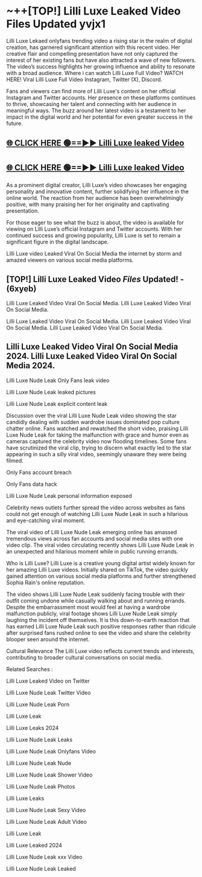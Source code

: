 # ~++[TOP!] Lilli Luxe Leaked Video Files Updated yvjx1

 Lilli Luxe Lekaed onlyfans trending video a rising star in the realm of digital creation, has garnered significant attention with this recent video. Her creative flair and compelling presentation have not only captured the interest of her existing fans but have also attracted a wave of new followers. The video’s success highlights her growing influence and ability to resonate with a broad audience.
Where i can watch  Lilli Luxe Full Video? WATCH HERE! Viral  Lilli Luxe Full Video Instagram, Twitter (X), Discord.


Fans and viewers can find more of  Lilli Luxe's content on her official Instagram and Twitter accounts. Her presence on these platforms continues to thrive, showcasing her talent and connecting with her audience in meaningful ways. The buzz around her latest video is a testament to her impact in the digital world and her potential for even greater success in the future.


## [🌐 CLICK HERE 🟢==►►  Lilli Luxe leaked Video ](https://onlyclips.site?title=Lilli_Luxe&ref=git)

## [🌐 CLICK HERE 🟢==►►  Lilli Luxe leaked Video ](https://onlyclips.site?title=Lilli_Luxe&ref=git)


As a prominent digital creator,  Lilli Luxe’s video showcases her engaging personality and innovative content, further solidifying her influence in the online world. The reaction from her audience has been overwhelmingly positive, with many praising her for her originality and captivating presentation.

For those eager to see what the buzz is about, the video is available for viewing on  Lilli Luxe’s official Instagram and Twitter accounts. With her continued success and growing popularity,  Lilli Luxe is set to remain a significant figure in the digital landscape.


  Lilli Luxe video Leaked Viral On Social Media the internet by storm and amazed viewers on various social media platforms.


## [TOP!]  Lilli Luxe Leaked Video *Files* Updated! - (6xyeb) 

 Lilli Luxe Leaked Video Viral On Social Media. Lilli Luxe Leaked Video Viral On Social Media.

 Lilli Luxe Leaked Video Viral On Social Media. Lilli Luxe Leaked Video Viral On Social Media. Lilli Luxe Leaked Video Viral On Social Media.


##  Lilli Luxe Leaked Video Viral On Social Media 2024. Lilli Luxe Leaked Video Viral On Social Media 2024.
 Lilli Luxe Nude Leak Only Fans leak video

 Lilli Luxe Nude Leak leaked pictures

 Lilli Luxe Nude Leak explicit content leak

Discussion over the viral  Lilli Luxe Nude Leak video showing the star candidly dealing with sudden wardrobe issues dominated pop culture chatter online. Fans watched and rewatched the short video, praising  Lilli Luxe Nude Leak for taking the malfunction with grace and humor even as cameras captured the celebrity video now flooding timelines. Some fans have scrutinized the viral clip, trying to discern what exactly led to the star appearing in such a silly viral video, seemingly unaware they were being filmed.


Only Fans account breach

Only Fans data hack

 Lilli Luxe Nude Leak personal information exposed

Celebrity news outlets further spread the video across websites as fans could not get enough of watching  Lilli Luxe Nude Leak in such a hilarious and eye-catching viral moment.


The viral video of  Lilli Luxe Nude Leak emerging online has amassed tremendous views across fan accounts and social media sites with one video clip. The viral video circulating recently shows  Lilli Luxe Nude Leak in an unexpected and hilarious moment while in public running errands.


Who is  Lilli Luxe?  Lilli Luxe is a creative young digital artist widely known for her amazing  Lilli Luxe videos. Initially shared on TikTok, the video quickly gained attention on various social media platforms and further strengthened Sophia Rain's online reputation.

The video shows  Lilli Luxe Nude Leak suddenly facing trouble with their outfit coming undone while casually walking about and running errands. Despite the embarrassment most would feel at having a wardrobe malfunction publicly, viral footage shows  Lilli Luxe Nude Leak simply laughing the incident off themselves. It is this down-to-earth reaction that has earned  Lilli Luxe Nude Leak such positive responses rather than ridicule after surprised fans rushed online to see the video and share the celebrity blooper seen around the internet.

Cultural Relevance The  Lilli Luxe video reflects current trends and interests, contributing to broader cultural conversations on social media.

Related Searches :

 Lilli Luxe Leaked Video on Twitter

 Lilli Luxe Nude Leak Twitter Video

 Lilli Luxe Nude Leak Porn

 Lilli Luxe Leak 

 Lilli Luxe Leaks 2024

 Lilli Luxe Nude Leak Leaks

 Lilli Luxe Nude Leak Onlyfans Video

 Lilli Luxe Nude Leak Nude

 Lilli Luxe Nude Leak Shower Video

 Lilli Luxe Nude Leak Photos

 Lilli Luxe Leaks

 Lilli Luxe Nude Leak Sexy Video

 Lilli Luxe Nude Leak Adult Video

 Lilli Luxe Leak

 Lilli Luxe Leaked 2024

 Lilli Luxe Nude Leak xxx Video

 Lilli Luxe Nude Leak Leaked